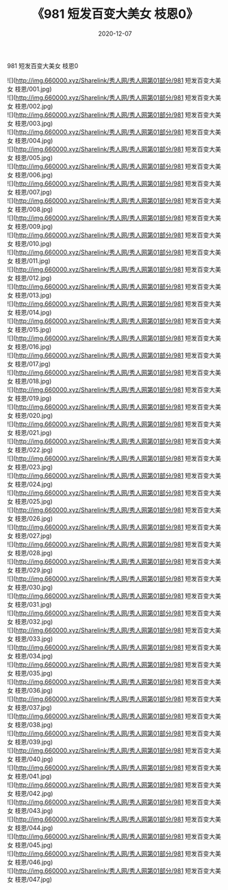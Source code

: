 ﻿---
layout: post
title:  《981 短发百变大美女 枝恩0》
date:   2020-12-07
img: http://img.660000.xyz/Sharelink/秀人网/秀人网第01部分/981 短发百变大美女 枝恩0/000.jpg
categories: [美女, 清纯, 唯美]
---

981 短发百变大美女 枝恩0

  ![](http://img.660000.xyz/Sharelink/秀人网/秀人网第01部分/981 短发百变大美女 枝恩/001.jpg) <br> ![](http://img.660000.xyz/Sharelink/秀人网/秀人网第01部分/981 短发百变大美女 枝恩/002.jpg) <br> ![](http://img.660000.xyz/Sharelink/秀人网/秀人网第01部分/981 短发百变大美女 枝恩/003.jpg) <br> ![](http://img.660000.xyz/Sharelink/秀人网/秀人网第01部分/981 短发百变大美女 枝恩/004.jpg) <br> ![](http://img.660000.xyz/Sharelink/秀人网/秀人网第01部分/981 短发百变大美女 枝恩/005.jpg) <br> ![](http://img.660000.xyz/Sharelink/秀人网/秀人网第01部分/981 短发百变大美女 枝恩/006.jpg) <br> ![](http://img.660000.xyz/Sharelink/秀人网/秀人网第01部分/981 短发百变大美女 枝恩/007.jpg) <br> ![](http://img.660000.xyz/Sharelink/秀人网/秀人网第01部分/981 短发百变大美女 枝恩/008.jpg) <br> ![](http://img.660000.xyz/Sharelink/秀人网/秀人网第01部分/981 短发百变大美女 枝恩/009.jpg) <br> ![](http://img.660000.xyz/Sharelink/秀人网/秀人网第01部分/981 短发百变大美女 枝恩/010.jpg) <br> ![](http://img.660000.xyz/Sharelink/秀人网/秀人网第01部分/981 短发百变大美女 枝恩/011.jpg) <br> ![](http://img.660000.xyz/Sharelink/秀人网/秀人网第01部分/981 短发百变大美女 枝恩/012.jpg) <br> ![](http://img.660000.xyz/Sharelink/秀人网/秀人网第01部分/981 短发百变大美女 枝恩/013.jpg) <br> ![](http://img.660000.xyz/Sharelink/秀人网/秀人网第01部分/981 短发百变大美女 枝恩/014.jpg) <br> ![](http://img.660000.xyz/Sharelink/秀人网/秀人网第01部分/981 短发百变大美女 枝恩/015.jpg) <br> ![](http://img.660000.xyz/Sharelink/秀人网/秀人网第01部分/981 短发百变大美女 枝恩/016.jpg) <br> ![](http://img.660000.xyz/Sharelink/秀人网/秀人网第01部分/981 短发百变大美女 枝恩/017.jpg) <br> ![](http://img.660000.xyz/Sharelink/秀人网/秀人网第01部分/981 短发百变大美女 枝恩/018.jpg) <br> ![](http://img.660000.xyz/Sharelink/秀人网/秀人网第01部分/981 短发百变大美女 枝恩/019.jpg) <br> ![](http://img.660000.xyz/Sharelink/秀人网/秀人网第01部分/981 短发百变大美女 枝恩/020.jpg) <br> ![](http://img.660000.xyz/Sharelink/秀人网/秀人网第01部分/981 短发百变大美女 枝恩/021.jpg) <br> ![](http://img.660000.xyz/Sharelink/秀人网/秀人网第01部分/981 短发百变大美女 枝恩/022.jpg) <br> ![](http://img.660000.xyz/Sharelink/秀人网/秀人网第01部分/981 短发百变大美女 枝恩/023.jpg) <br> ![](http://img.660000.xyz/Sharelink/秀人网/秀人网第01部分/981 短发百变大美女 枝恩/024.jpg) <br> ![](http://img.660000.xyz/Sharelink/秀人网/秀人网第01部分/981 短发百变大美女 枝恩/025.jpg) <br> ![](http://img.660000.xyz/Sharelink/秀人网/秀人网第01部分/981 短发百变大美女 枝恩/026.jpg) <br> ![](http://img.660000.xyz/Sharelink/秀人网/秀人网第01部分/981 短发百变大美女 枝恩/027.jpg) <br> ![](http://img.660000.xyz/Sharelink/秀人网/秀人网第01部分/981 短发百变大美女 枝恩/028.jpg) <br> ![](http://img.660000.xyz/Sharelink/秀人网/秀人网第01部分/981 短发百变大美女 枝恩/029.jpg) <br> ![](http://img.660000.xyz/Sharelink/秀人网/秀人网第01部分/981 短发百变大美女 枝恩/030.jpg) <br> ![](http://img.660000.xyz/Sharelink/秀人网/秀人网第01部分/981 短发百变大美女 枝恩/031.jpg) <br> ![](http://img.660000.xyz/Sharelink/秀人网/秀人网第01部分/981 短发百变大美女 枝恩/032.jpg) <br> ![](http://img.660000.xyz/Sharelink/秀人网/秀人网第01部分/981 短发百变大美女 枝恩/033.jpg) <br> ![](http://img.660000.xyz/Sharelink/秀人网/秀人网第01部分/981 短发百变大美女 枝恩/034.jpg) <br> ![](http://img.660000.xyz/Sharelink/秀人网/秀人网第01部分/981 短发百变大美女 枝恩/035.jpg) <br> ![](http://img.660000.xyz/Sharelink/秀人网/秀人网第01部分/981 短发百变大美女 枝恩/036.jpg) <br> ![](http://img.660000.xyz/Sharelink/秀人网/秀人网第01部分/981 短发百变大美女 枝恩/037.jpg) <br> ![](http://img.660000.xyz/Sharelink/秀人网/秀人网第01部分/981 短发百变大美女 枝恩/038.jpg) <br> ![](http://img.660000.xyz/Sharelink/秀人网/秀人网第01部分/981 短发百变大美女 枝恩/039.jpg) <br> ![](http://img.660000.xyz/Sharelink/秀人网/秀人网第01部分/981 短发百变大美女 枝恩/040.jpg) <br> ![](http://img.660000.xyz/Sharelink/秀人网/秀人网第01部分/981 短发百变大美女 枝恩/041.jpg) <br> ![](http://img.660000.xyz/Sharelink/秀人网/秀人网第01部分/981 短发百变大美女 枝恩/042.jpg) <br> ![](http://img.660000.xyz/Sharelink/秀人网/秀人网第01部分/981 短发百变大美女 枝恩/043.jpg) <br> ![](http://img.660000.xyz/Sharelink/秀人网/秀人网第01部分/981 短发百变大美女 枝恩/044.jpg) <br> ![](http://img.660000.xyz/Sharelink/秀人网/秀人网第01部分/981 短发百变大美女 枝恩/045.jpg) <br> ![](http://img.660000.xyz/Sharelink/秀人网/秀人网第01部分/981 短发百变大美女 枝恩/046.jpg) <br> ![](http://img.660000.xyz/Sharelink/秀人网/秀人网第01部分/981 短发百变大美女 枝恩/047.jpg) <br>